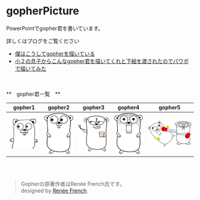 # gopherPicture
PowerPointでgopher君を書いています。

詳しくはブログをご覧ください

- [僕はこうしてgopherを描いている](http://pineplanter.moo.jp/non-it-salaryman/2017/03/07/my-gopher/)  
- [小２の息子からこんなgopher君を描いてくれと下絵を渡されたのでパワポで描いてみた](http://pineplanter.moo.jp/non-it-salaryman/2017/07/12/my-gopher2/)

 
<br />
<br />
**　gopher君一覧　**

|gopher1|gopher2|gopher3|gopher4|gopher5|
|:--:|:--:|:--:|:--:|:--:|
|![gopher1](gopher1.png)|![gopher2](gopher2.png)|![gopher3](gopher3.png)|![gopher4](gopher4.png)|![gopher5](gopher5.png)|

<br />
<br />

> Gopherの原著作者はRenée French氏です。  
> designed by [Renée French](http://reneefrench.blogspot.jp/).
